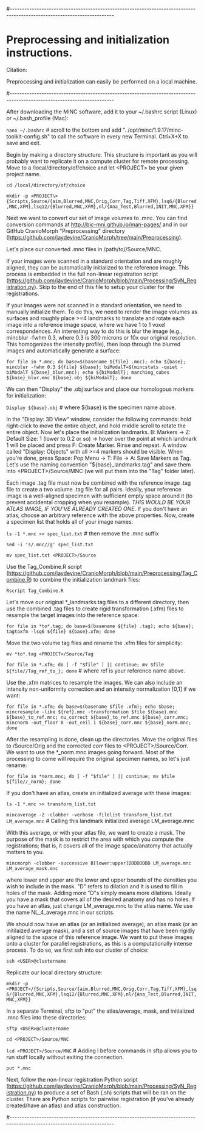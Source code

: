 #------------------------------------------------------------------------------------------------------------------------
# Preprocessing and initialization instructions.

Citation:

Preprocessing and initialization can easily be performed on a local machine.

#------------------------------------------------------------------------------------------------------------------------

After downloading the MINC software, add it to your ~/.bashrc script (Linux) or ~/.bash_profile (Mac):  

`nano ~/.bashrc` # scroll to the bottom and add ". /opt/minc/1.9.17/minc-toolkit-config.sh" to call the software in every new Terminal. Ctrl+X+X to save and exit.

Begin by making a directory structure. This structure is important as you will probably want to replicate it on a 
compute cluster for remote processing. Move to a /local/directory/of/choice and let \<PROJECT\> be your given project name. 

`cd /local/directory/of/choice`  

`mkdir -p <PROJECT\>{Scripts,Source/{aim,Blurred,MNC,Orig,Corr,Tag,Tiff,XFM},lsq6/{Blurred,MNC,XFM},lsq12/{Blurred,MNC,XFM},nl/{Ana_Test,Blurred,INIT,MNC,XFM}}`

Next we want to convert our set of image volumes to .mnc. You can find conversion commands at http://bic-mni.github.io/man-pages/ and in our GitHub CranioMorph "Preprocessing" directory (https://github.com/jaydevine/CranioMorph/tree/main/Preprocessing). 

Let's place our converted .mnc files in /path/to/<PROJECT>/Source/MNC. 
  
If your images were scanned in a standard orientation and are roughly aligned, they can be automatically initialized to the reference image. This process is embedded in the full non-linear registration script (https://github.com/jaydevine/CranioMorph/blob/main/Processing/SyN_Registration.py). Skip to the end of this file to setup your cluster for the registrations.

If your images were not scanned in a standard orientation, we need to manually initialize them. To do this, we need to render the image volumes as surfaces and roughly place >=4 landmarks to translate and rotate each image into a reference image space, where we have 1 to 1 voxel correspondences. An interesting way to do this is blur the image (e.g., mincblur -fwhm 0.3, where 0.3 is 300 microns or 10x our original resolution. This homogenizes the intensity profile), then loop through the blurred images and automatically generate a surface:  

`for file in *.mnc; do base=$(basename ${file} .mnc); echo ${base}; mincblur -fwhm 0.3 ${file} ${base}; biModalT=$(mincstats -quiet -biModalT ${base}_blur.mnc); echo ${biModalT}; marching_cubes ${base}_blur.mnc ${base}.obj ${biModalT}; done`

We can then "Display" the .obj surface and place our homologous markers for initialization:

`Display ${base}.obj` # where ${base} is the specimen name above.

In the "Display: 3D View" window, consider the following commands: hold right-click to move the entire object, and hold middle scroll to rotate the entire object. Now let's place the initialization landmarks. B: Markers -> Z: Default Size: 1 (lower to 0.2 or so) -> hover over the point at which landmark 1 will be placed and press F: Create Marker. Rinse and repeat. A window called "Display: Objects" with all >=4 markers should be visible. When you're done, press Space: Pop Menu -> T: File -> A: Save Markers as Tag. Let's use the naming convention "${base}_landmarks.tag" and save them into \<PROJECT\>/Source/MNC (we will put them into the "Tag" folder later).

Each image .tag file must now be combined with the reference image .tag file to create a two volume .tag file for all pairs. Ideally, your reference image is a well-aligned specimen with sufficient empty space around it (to prevent accidental cropping when you resample). *THIS WOULD BE YOUR ATLAS IMAGE, IF YOU'VE ALREADY CREATED ONE*. If you don't have an atlas, choose an arbitrary reference with the above properties. Now, create a specimen list that holds all of your image names:

`ls -1 *.mnc >> spec_list.txt` # then remove the .mnc suffix  

`sed -i 's/.mnc//g' spec_list.txt`  

`mv spec_list.txt <PROJECT>/Source`  

Use the Tag_Combine.R script (https://github.com/jaydevine/CranioMorph/blob/main/Preprocessing/Tag_Combine.R) to combine the initialization landmark files:

`Rscript Tag_Combine.R`  

Let's move our original *_landmarks.tag files to a different directory, then use the combined .tag files to create rigid transformation (.xfm) files to resample the target images into the reference space: 

`for file in *to*.tag; do base=$(basename ${file} .tag); echo ${base}; tagtoxfm -lsq6 ${file} ${base}.xfm; done`  

Move the two volume tag files and rename the .xfm files for simplicity:

`mv *to*.tag <PROJECT>/Source/Tag`  

`for file in *.xfm; do [ -f "$file" ] || continue; mv $file ${file//Tag_ref_to_}; done` # where ref is your reference name above. 

Use the .xfm matrices to resample the images. We can also include an intensity non-uniformity correction and an intensity normalization [0,1] if we want:  

`for file in *.xfm; do base=$(basename $file .xfm); echo $base; mincresample -like ${ref}.mnc -transformation $file ${base}.mnc ${base}_to_ref.mnc; nu_correct ${base}_to_ref.mnc ${base}_corr.mnc; mincnorm -out_floor 0 -out_ceil 1 ${base}_corr.mnc ${base}_norm.mnc; done`  

After the resampling is done, clean up the directories. Move the original files to <PROJECT>/Source/Orig and the corrected *corr* files to \<PROJECT\>/Source/Corr. We want to use the *_norm.mnc images going forward. Most of the processing to come will require the original specimen names, so let's just rename:

`for file in *norm.mnc; do [ -f "$file" ] || continue; mv $file ${file//_norm}; done`  

If you don't have an atlas, create an initialized average with these images:

`ls -1 *.mnc >> transform_list.txt`  

`mincaverage -2 -clobber -verbose -filelist transform_list.txt LM_average.mnc` # Calling this landmark initialized average LM_average.mnc 

With this average, or with your atlas file, we want to create a mask. The purpose of the mask is to restrict the area with which you compute the registrations; that is, it covers all of the image space/anatomy that actually matters to you. 

`mincmorph -clobber -successive B[lower:upper]DDDDDDDD LM_average.mnc LM_average_mask.mnc`  

where lower and upper are the lower and upper bounds of the densities you wish to include in the mask. "D" refers to dilation and it is used to fill in holes of the mask. Adding more "D"s simply means more dilations. Ideally you have a mask that covers all of the desired anatomy and has no holes. If you have an atlas, just change LM_average.mnc to the atlas name. We use the name NL_4_average.mnc in our scripts.  

We should now have an atlas (or an initialized average), an atlas mask (or an initilaized average mask), and a set of source images that have been rigidly aligned to the space of this reference image. We want to put these images onto a cluster for parallel registrations, as this is a computationally intense process. To do so, we first ssh into our cluster of choice:

`ssh <USER>@clustername`  

Replicate our local directory structure:

`mkdir -p <PROJECT>/{Scripts,Source/{aim,Blurred,MNC,Orig,Corr,Tag,Tiff,XFM},lsq6/{Blurred,MNC,XFM},lsq12/{Blurred,MNC,XFM},nl/{Ana_Test,Blurred,INIT,MNC,XFM}}`  

In a separate Terminal, sftp to "put" the atlas/average, mask, and initialized .mnc files into these directories:

`sftp <USER>@clustername`  

`cd <PROJECT>/Source/MNC`

`lcd <PROJECT>/Source/MNC`  # Adding l before commands in sftp allows you to run stuff locally without exiting the connection.

`put *.mnc`  

Next, follow the non-linear registration Python script (https://github.com/jaydevine/CranioMorph/blob/main/Processing/SyN_Registration.py) to produce a set of Bash (.sh) scripts that will be ran on the cluster. There are Python scripts for pairwise registration (if you've already created/have an atlas) and atlas construction. 

#------------------------------------------------------------------------------------------------------------------------
